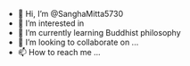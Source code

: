 - 👋 Hi, I’m @SanghaMitta5730
- 👀 I’m interested in 
- 🌱 I’m currently learning Buddhist philosophy 
- 💞️ I’m looking to collaborate on ...
- 📫 How to reach me ...

<!---
SanghaMitta5730/SanghaMitta5730 is a ✨ special ✨ repository because its `README.md` (this file) appears on your GitHub profile.
You can click the Preview link to take a look at your changes.
--->
